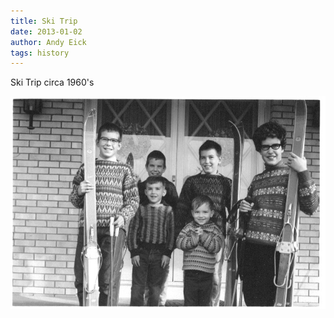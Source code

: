 ```yaml
---
title: Ski Trip
date: 2013-01-02
author: Andy Eick
tags: history
---
```

Ski Trip circa 1960's

![ski trip](2013-01-02-example2-post/photo.jpg)